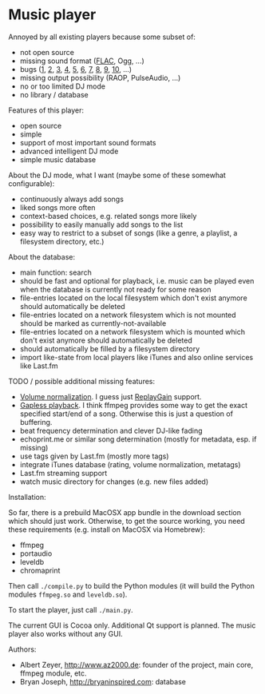 Music player
============

Annoyed by all existing players because some subset of:

* not open source
* missing sound format ([FLAC](http://flac.sourceforge.net/itunes.html), Ogg, ...)
* bugs ([1](http://bugzilla.songbirdnest.com/show_bug.cgi?id=23640), [2](http://bugzilla.songbirdnest.com/show_bug.cgi?id=25023), [3](http://bugzilla.songbirdnest.com/show_bug.cgi?id=25042), [4](http://bugzilla.songbirdnest.com/show_bug.cgi?id=18503), [5](http://bugzilla.songbirdnest.com/show_bug.cgi?id=18505), [6](http://bugzilla.songbirdnest.com/show_bug.cgi?id=18480), [7](http://bugzilla.songbirdnest.com/show_bug.cgi?id=18478), [8](http://bugzilla.songbirdnest.com/show_bug.cgi?id=25073), [9](http://bugzilla.songbirdnest.com/show_bug.cgi?id=25024), [10](http://bugzilla.songbirdnest.com/show_bug.cgi?id=5975), ...)
* missing output possibility (RAOP, PulseAudio, ...)
* no or too limited DJ mode
* no library / database

Features of this player:

* open source
* simple
* support of most important sound formats
* advanced intelligent DJ mode
* simple music database

About the DJ mode, what I want (maybe some of these somewhat configurable):

* continuously always add songs
* liked songs more often
* context-based choices, e.g. related songs more likely
* possibility to easily manually add songs to the list
* easy way to restrict to a subset of songs (like a genre, a playlist, a filesystem directory, etc.)

About the database:

* main function: search
* should be fast and optional for playback, i.e. music can be played even when the database is currently not ready for some reason
* file-entries located on the local filesystem which don't exist anymore should automatically be deleted
* file-entries located on a network filesystem which is not mounted should be marked as currently-not-available
* file-entries located on a network filesystem which is mounted which don't exist anymore should automatically be deleted
* should automatically be filled by a filesystem directory
* import like-state from local players like iTunes and also online services like Last.fm

TODO / possible additional missing features:

* [Volume normalization](http://en.wikipedia.org/wiki/Audio_normalization). I guess just [ReplayGain](http://en.wikipedia.org/wiki/ReplayGain) support.
* [Gapless playback](http://en.wikipedia.org/wiki/Gapless_playback). I think ffmpeg provides some way to get the exact specified start/end of a song. Otherwise this is just a question of buffering.
* beat frequency determination and clever DJ-like fading
* echoprint.me or similar song determination (mostly for metadata, esp. if missing)
* use tags given by Last.fm (mostly more tags)
* integrate iTunes database (rating, volume normalization, metatags)
* Last.fm streaming support
* watch music directory for changes (e.g. new files added)

Installation:

So far, there is a prebuild MacOSX app bundle in the download section which should just work. Otherwise, to get the source working, you need these requirements (e.g. install on MacOSX via Homebrew):

* ffmpeg
* portaudio
* leveldb
* chromaprint

Then call `./compile.py` to build the Python modules (it will build the Python modules `ffmpeg.so` and `leveldb.so`).

To start the player, just call `./main.py`.

The current GUI is Cocoa only. Additional Qt support is planned. The music player also works without any GUI.

Authors:

* Albert Zeyer, <http://www.az2000.de>: founder of the project, main core, ffmpeg module, etc.
* Bryan Joseph, <http://bryaninspired.com>: database
